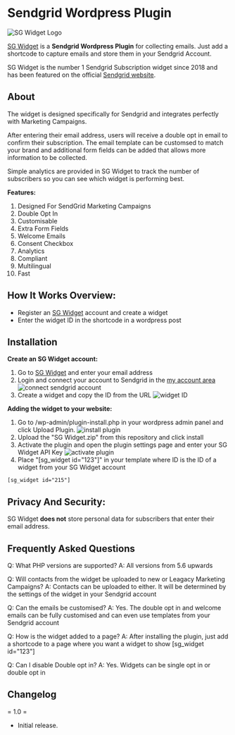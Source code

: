 # Sendgrid Wordpress Plugin
![SG Widget Logo](https://app.sgwidget.com/img/sg-widget-logo.png)

[SG Widget](https://sgwidget.com) is a **Sendgrid Wordpress Plugin** for collecting emails. Just add a shortcode to capture emails and store them in your Sendgrid Account. 

SG Widget is the number 1 Sendgrid Subscription widget since 2018 and has been featured on the official [Sendgrid website](https://sendgrid.com/en-us/blog/building-a-sendgrid-subscription-widget).

## About
The widget is designed specifically for Sendgrid and integrates perfectly with Marketing Campaigns.

After entering their email address, users will receive a double opt in email to confirm their subscription. The email template can be customsed to match your brand and additional form fields can be added that allows more information to be collected.

Simple analytics are provided in SG Widget to track the number of subscribers so you can see which widget is performing best.

**Features:**

1. Designed For SendGrid Marketing Campaigns
2. Double Opt In
3. Customisable
4. Extra Form Fields
5. Welcome Emails
6. Consent Checkbox
7. Analytics
8. Compliant
9. Multilingual
10. Fast

## How It Works Overview:

* Register an [SG Widget](https://app.sgwidget.com/register) account and create a widget
* Enter the widget ID in the shortcode in a wordpress post


## Installation 
**Create an SG Widget account:**
1. Go to [SG Widget](https://app.sgwidget.com/register) and enter your email address
2. Login and connect your account to Sendgrid in the [my account area](https://app.sgwidget.com/my-account) ![connect sendgrid account](https://imagedelivery.net/k0P4EcPiouU_XzyGSmgmUw/bc4426a6-fdb5-4fcf-750b-b5f8e2408300/public)
3. Create a widget and copy the ID from the URL ![widget ID](https://imagedelivery.net/k0P4EcPiouU_XzyGSmgmUw/700ebb3a-8a78-4990-ceab-958336b5f300/public)

**Adding the widget to your website:**
1. Go to /wp-admin/plugin-install.php in your wordpress admin panel and click Upload Plugin. ![install plugin](https://imagedelivery.net/k0P4EcPiouU_XzyGSmgmUw/f7aabdd2-d254-46d2-bcb9-e7869618f200/public)
2. Upload the \"SG Widget.zip\" from this repository and click install
3. Activate the plugin and open the plugin settings page and enter your SG Widget API Key ![activate plugin](https://imagedelivery.net/k0P4EcPiouU_XzyGSmgmUw/ab6fa4af-5c49-48c1-5f45-0c46858a9500/public)
4. Place \"[sg_widget id=\"123\"]\" in your template where ID is the ID of a widget from your SG Widget account 
```
[sg_widget id="215"]
```

## Privacy And Security:

SG Widget **does not** store personal data for subscribers that enter their email address.

## Frequently Asked Questions
Q: What PHP versions are supported?
A: All versions from 5.6 upwards

Q: Will contacts from the widget be uploaded to new or Leagacy Marketing Campaigns?
A: Contacts can be uploaded to either. It will be determined by the settings of the widget in your Sendgrid account

Q: Can the emails be customised?
A: Yes. The double opt in and welcome emails can be fully customised and can even use templates from your Sendgrid account

Q: How is the widget added to a page?
A: After installing the plugin, just add a shortcode to a page where you want a widget to show [sg_widget id=\"123\"]

Q: Can I disable Double opt in?
A: Yes. Widgets can be single opt in or double opt in


## Changelog
= 1.0 =
* Initial release.